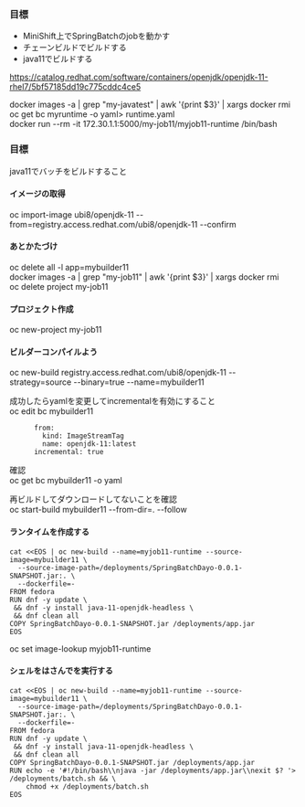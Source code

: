 ### 目標
- MiniShift上でSpringBatchのjobを動かす    
- チェーンビルドでビルドする  
- java11でビルドする


https://catalog.redhat.com/software/containers/openjdk/openjdk-11-rhel7/5bf57185dd19c775cddc4ce5

docker images -a | grep "my-javatest" | awk '{print $3}' | xargs docker rmi  
oc get bc myruntime -o yaml> runtime.yaml  
docker run --rm -it 172.30.1.1:5000/my-job11/myjob11-runtime /bin/bash

### 目標  
java11でバッチをビルドすること  

#### イメージの取得
oc import-image ubi8/openjdk-11 --from=registry.access.redhat.com/ubi8/openjdk-11 --confirm  

#### あとかたづけ  
oc delete all -l app=mybuilder11  
docker images -a | grep "my-job11" | awk '{print $3}' | xargs docker rmi  
oc delete project my-job11  

#### プロジェクト作成  
oc new-project my-job11  

#### ビルダーコンパイルよう  
oc new-build registry.access.redhat.com/ubi8/openjdk-11 --strategy=source --binary=true --name=mybuilder11  

成功したらyamlを変更してincrementalを有効にすること  
oc edit bc mybuilder11  
```
      from:
        kind: ImageStreamTag
        name: openjdk-11:latest
      incremental: true
```
確認  
oc get bc mybuilder11 -o yaml  

再ビルドしてダウンロードしてないことを確認  
oc start-build mybuilder11 --from-dir=. --follow  

#### ランタイムを作成する  
```
cat <<EOS | oc new-build --name=myjob11-runtime --source-image=mybuilder11 \
  --source-image-path=/deployments/SpringBatchDayo-0.0.1-SNAPSHOT.jar:. \
  --dockerfile=-
FROM fedora
RUN dnf -y update \
 && dnf -y install java-11-openjdk-headless \
 && dnf clean all
COPY SpringBatchDayo-0.0.1-SNAPSHOT.jar /deployments/app.jar
EOS
```

oc set image-lookup myjob11-runtime  

#### シェルをはさんでを実行する  
```
cat <<EOS | oc new-build --name=myjob11-runtime --source-image=mybuilder11 \
  --source-image-path=/deployments/SpringBatchDayo-0.0.1-SNAPSHOT.jar:. \
  --dockerfile=-
FROM fedora
RUN dnf -y update \
 && dnf -y install java-11-openjdk-headless \
 && dnf clean all
COPY SpringBatchDayo-0.0.1-SNAPSHOT.jar /deployments/app.jar
RUN echo -e '#!/bin/bash\\njava -jar /deployments/app.jar\\nexit $? '> /deployments/batch.sh && \
    chmod +x /deployments/batch.sh
EOS
```
